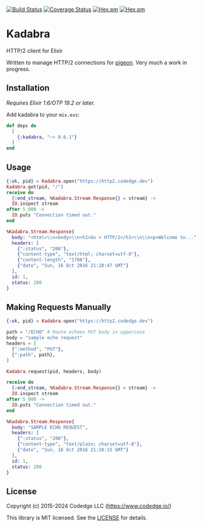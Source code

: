[![Build Status](https://travis-ci.org/codedge-llc/kadabra.svg?branch=master)](https://travis-ci.org/codedge-llc/kadabra)
[![Coverage Status](https://coveralls.io/repos/github/codedge-llc/kadabra/badge.svg?branch=master)](https://coveralls.io/github/codedge-llc/kadabra?branch=master)
[![Hex.pm](http://img.shields.io/hexpm/v/kadabra.svg)](https://hex.pm/packages/kadabra)
[![Hex.pm](http://img.shields.io/hexpm/dt/kadabra.svg)](https://hex.pm/packages/kadabra)

# Kadabra

HTTP/2 client for Elixir

Written to manage HTTP/2 connections for [pigeon](https://github.com/codedge-llc/pigeon). Very much a work in progress.

## Installation

_Requires Elixir 1.6/OTP 19.2 or later._

Add kadabra to your `mix.exs`:

```elixir
def deps do
  [
    {:kadabra, "~> 0.6.1"}
  ]
end
```

## Usage

```elixir
{:ok, pid} = Kadabra.open("https://http2.codedge.dev")
Kadabra.get(pid, "/")
receive do
  {:end_stream, %Kadabra.Stream.Response{} = stream} ->
  IO.inspect stream
after 5_000 ->
  IO.puts "Connection timed out."
end

%Kadabra.Stream.Response{
  body: "<html>\\n<body>\\n<h1>Go + HTTP/2</h1>\\n\\n<p>Welcome to..."
  headers: [
    {":status", "200"},
    {"content-type", "text/html; charset=utf-8"},
    {"content-length", "1708"},
    {"date", "Sun, 16 Oct 2016 21:20:47 GMT"}
  ],
  id: 1,
  status: 200
}
```

## Making Requests Manually

```elixir
{:ok, pid} = Kadabra.open("https://http2.codedge.dev")

path = "/ECHO" # Route echoes PUT body in uppercase
body = "sample echo request"
headers = [
  {":method", "PUT"},
  {":path", path},
]

Kadabra.request(pid, headers, body)

receive do
  {:end_stream, %Kadabra.Stream.Response{} = stream} ->
  IO.inspect stream
after 5_000 ->
  IO.puts "Connection timed out."
end

%Kadabra.Stream.Response{
  body: "SAMPLE ECHO REQUEST",
  headers: [
    {":status", "200"},
    {"content-type", "text/plain; charset=utf-8"},
    {"date", "Sun, 16 Oct 2016 21:28:15 GMT"}
  ],
  id: 1,
  status: 200
}
```

## License

Copyright (c) 2015-2024 Codedge LLC (https://www.codedge.io/)

This library is MIT licensed. See the [LICENSE](https://github.com/codedge-llc/kadabra/blob/master/LICENSE) for details.

